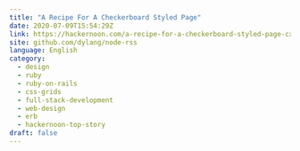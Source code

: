 ```yaml
---
title: "A Recipe For A Checkerboard Styled Page"
date: 2020-07-09T15:54:29Z
link: https://hackernoon.com/a-recipe-for-a-checkerboard-styled-page-cxf3u3z?source=rss&utm_medium=RSS&utm_source=news.12bit.vn
site: github.com/dylang/node-rss
language: English
category:
  - design
  - ruby
  - ruby-on-rails
  - css-grids
  - full-stack-development
  - web-design
  - erb
  - hackernoon-top-story
draft: false
---
```


